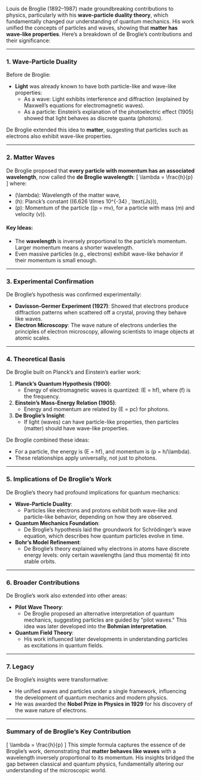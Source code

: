 Louis de Broglie (1892–1987) made groundbreaking contributions to physics, particularly with his **wave-particle duality theory**, which fundamentally changed our understanding of quantum mechanics. His work unified the concepts of particles and waves, showing that **matter has wave-like properties**. Here’s a breakdown of de Broglie’s contributions and their significance:

---

### 1. **Wave-Particle Duality**
Before de Broglie:
- **Light** was already known to have both particle-like and wave-like properties:
  - As a wave: Light exhibits interference and diffraction (explained by Maxwell’s equations for electromagnetic waves).
  - As a particle: Einstein’s explanation of the photoelectric effect (1905) showed that light behaves as discrete quanta (photons).
  
De Broglie extended this idea to **matter**, suggesting that particles such as electrons also exhibit wave-like properties.

---

### 2. **Matter Waves**
De Broglie proposed that **every particle with momentum has an associated wavelength**, now called the **de Broglie wavelength**:
\[
\lambda = \frac{h}{p}
\]
where:
- \(\lambda\): Wavelength of the matter wave,
- \(h\): Planck’s constant (\(6.626 \times 10^{-34} \, \text{Js}\)),
- \(p\): Momentum of the particle (\(p = mv\), for a particle with mass \(m\) and velocity \(v\)).

#### Key Ideas:
- The **wavelength** is inversely proportional to the particle’s momentum. Larger momentum means a shorter wavelength.
- Even massive particles (e.g., electrons) exhibit wave-like behavior if their momentum is small enough.

---

### 3. **Experimental Confirmation**
De Broglie’s hypothesis was confirmed experimentally:
- **Davisson-Germer Experiment (1927)**: Showed that electrons produce diffraction patterns when scattered off a crystal, proving they behave like waves.
- **Electron Microscopy**: The wave nature of electrons underlies the principles of electron microscopy, allowing scientists to image objects at atomic scales.

---

### 4. **Theoretical Basis**
De Broglie built on Planck’s and Einstein’s earlier work:
1. **Planck’s Quantum Hypothesis (1900)**:
   - Energy of electromagnetic waves is quantized: \(E = hf\), where \(f\) is the frequency.
2. **Einstein’s Mass-Energy Relation (1905)**:
   - Energy and momentum are related by \(E = pc\) for photons.
3. **De Broglie’s Insight**:
   - If light (waves) can have particle-like properties, then particles (matter) should have wave-like properties.

De Broglie combined these ideas:
- For a particle, the energy is \(E = hf\), and momentum is \(p = h/\lambda\).
- These relationships apply universally, not just to photons.

---

### 5. **Implications of De Broglie’s Work**
De Broglie’s theory had profound implications for quantum mechanics:
- **Wave-Particle Duality**:
  - Particles like electrons and protons exhibit both wave-like and particle-like behavior, depending on how they are observed.
- **Quantum Mechanics Foundation**:
  - De Broglie’s hypothesis laid the groundwork for Schrödinger’s wave equation, which describes how quantum particles evolve in time.
- **Bohr’s Model Refinement**:
  - De Broglie’s theory explained why electrons in atoms have discrete energy levels: only certain wavelengths (and thus momenta) fit into stable orbits.

---

### 6. **Broader Contributions**
De Broglie’s work also extended into other areas:
- **Pilot Wave Theory**:
  - De Broglie proposed an alternative interpretation of quantum mechanics, suggesting particles are guided by "pilot waves." This idea was later developed into the **Bohmian interpretation**.
- **Quantum Field Theory**:
  - His work influenced later developments in understanding particles as excitations in quantum fields.

---

### 7. **Legacy**
De Broglie’s insights were transformative:
- He unified waves and particles under a single framework, influencing the development of quantum mechanics and modern physics.
- He was awarded the **Nobel Prize in Physics in 1929** for his discovery of the wave nature of electrons.

---

### Summary of de Broglie’s Key Contribution
\[
\lambda = \frac{h}{p}
\]
This simple formula captures the essence of de Broglie’s work, demonstrating that **matter behaves like waves** with a wavelength inversely proportional to its momentum. His insights bridged the gap between classical and quantum physics, fundamentally altering our understanding of the microscopic world.

